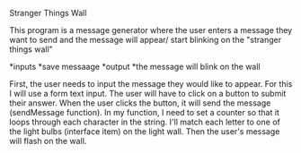 Stranger Things Wall

This program is a message generator where the user enters a message they want to send and the message will appear/ start blinking on the "stranger things wall" 

*inputs
*save messaage
*output
*the message will blink on the wall 

First, the user needs to input the message they would like to appear. For this I will use a form text input. The user will have to click on a button to submit their answer. When the user clicks the button, it will send the message (sendMessage function). In my function, I need to set a counter so that it loops through each character in the string. I'll match each letter to one of the light bulbs (interface item) on the light wall. Then the user's message will flash on the wall. 